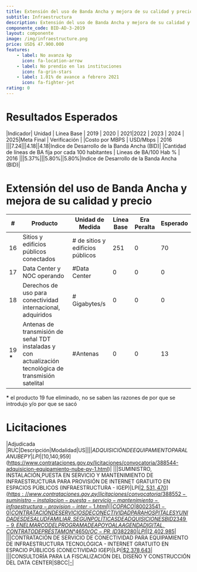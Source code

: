```yaml
---
title: Extensión del uso de Banda Ancha y mejora de su calidad y precio
subtitle: Infraestructura
description: Extensión del uso de Banda Ancha y mejora de su calidad y precio
componente_code: BID-AD-3-2019
layout: componente
image: /img/infraestructure.png
price: USD$ 47.900.000
features:
    - label: No avanza kp
      icon: fa-location-arrow
    - label: No prendio en las instituciones
      icon: fa-grin-stars
    - label: 1.01% de avance a febrero 2021
      icon: fa-fighter-jet
rating: 0
---
```


# Resultados Esperados

|Indicador| Unidad | Línea Base | 2019 | 2020 | 2021|2022 | 2023 | 2024 | 2025|Meta Final | Verificación |
|Costo por MBPS | USD/Mbps | 2016 |||7.24|||4.18||4.18|Indice de Desarrollo de la Banda Ancha (BID)|
|Cantidad de líneas de BA fíja por cada 100 habitantes | Lineas de BA/100 Hab % | 2016 |||5.37%|||5.80%||5.80%|Indice de Desarrollo de la Banda Ancha (BID)|

# Extensión del uso de Banda Ancha y mejora de su calidad y precio

|#| Producto | Unidad de Medida| Línea Base|Era Peralta|Esperado|
|-|--------------------|-----------------|-------- |-----------|--|
|16|Sitios y edificios públicos conectados|# de sitios y edificios públicos|251|0|70|
|17|Data Center y NOC operando|#Data Center|0|0|0|
|18|Derechos de uso para conectividad internacional, adquiridos|# Gigabytes/s|0|0|0|
|19 __*__ |Antenas de transmisión de señal TDT instaladas y con actualización tecnológica de transmisión satelital|#Antenas|0|0|13|

__*__ el producto 19 fue eliminado, no se saben las razones de por que se introdujo y/o por que se sacó


# Licitaciones

|Adjudicada |RUC|Descripción|Modalidad|US$|
|||ADQUISICIÓN DE EQUIPAMIENTO PARA LA NUBE PY|LPI|[$10,140,959](https://www.contrataciones.gov.py/licitaciones/convocatoria/388544-adquisicion-equipamiento-nube-py-1.html)|
|||SUMINISTRO, INSTALACIÓN,PUESTA EN SERVICIO Y MANTENIMIENTO DE INFRAESTRUCTURA PARA PROVISIÓN DE INTERNET GRATUITO EN ESPACIOS PÚBLICOS (INFRAESTRUCTURA - IGEP)|LPI|[$2,531,470](https://www.contrataciones.gov.py/licitaciones/convocatoria/388552-suministro-instalacion-puesta-servicio-mantenimiento-infraestructura-provision-inter-1.html)|
|COPACO|80023541-0|CONTRATACIÓN DE SERVICIOS DE CONECTIVIDAD PARA HOSPITALES Y UNIDADES DE SALUD FAMILIAR, SEGÚN POLÍTICAS DE ADQUISICIONES BID2349-9, EN EL MARCO DEL PROGRAMA DE APOYO A LA AGENDA DIGITAL, CONTRATO DE PRÉSTAMON°4650/OC-PR, ID 382280|LPI|[$2,402,985](https://www.contrataciones.gov.py/licitaciones/adjudicacion/382280-contratacion-servicios-conectividad-hospitales-unidades-salud-familiar-1/resumen-adjudicacion.html)|
|||CONTRATACIÓN DE SERVICIO DE CONECTIVIDAD PARA EQUIPAMIENTO DE INFRAESTRUCTURA TECNOLÓGICA - INTERNET GRATUITO EN ESPACIO PÚBLICOS (CONECTIVIDAD IGEP)|LPI|[$2,378,643](https://www.contrataciones.gov.py/licitaciones/convocatoria/388548-suministro-servicio-conectividad-equipamiento-infraestructura-tecnologica-internet-1.html)|
|||CONSULTORÍA PARA LA FISCALIZACIÓN DEL DISEÑO Y CONSTRUCCIÓN DEL DATA CENTER|SBCC|[-](https://www.contrataciones.gov.py/licitaciones/precalificacion/677-2020-consultoria-fiscalizacion-diseno-construccion-data-center.html)|
